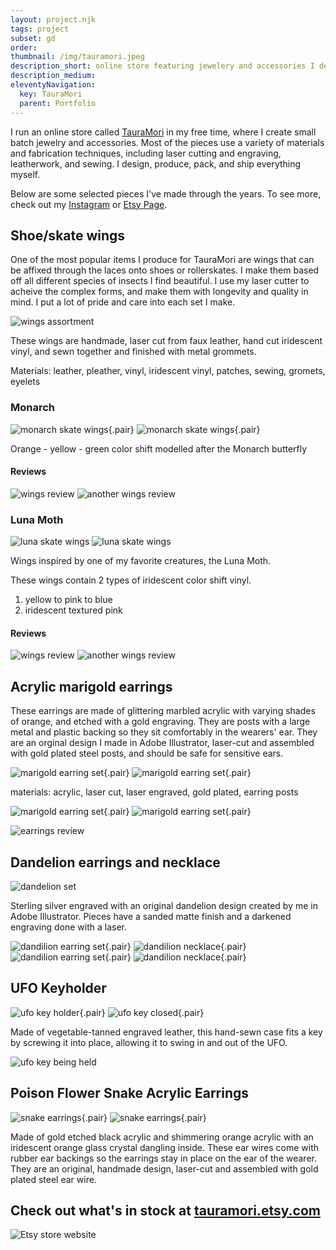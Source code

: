 ```yaml
---
layout: project.njk
tags: project
subset: gd
order:
thumbnail: /img/tauramori.jpeg
description_short: online store featuring jewelery and accessories I design and produce
description_medium:
eleventyNavigation:
  key: TauraMori
  parent: Portfolio
---
```


I run an online store called [TauraMori](https://www.etsy.com/shop/TauraMori) in my free time, where I create small batch jewelry and accessories. Most of the pieces use a variety of materials and fabrication techniques, including laser cutting and engraving, leatherwork, and sewing. I design, produce, pack, and ship everything myself.

Below are some selected pieces I've made through the years. To see more, check out my [Instagram](https://www.instagram.com/tauramori/) or [Etsy Page](https://www.etsy.com/shop/TauraMori).

## Shoe/skate wings

One of the most popular items I produce for TauraMori are wings that can be affixed through the laces onto shoes or rollerskates. I make them based off all different species of insects I find beautiful. I use my laser cutter to acheive the complex forms, and make them with longevity and quality in mind. I put a lot of pride and care into each set I make.

![wings assortment](/img/tm/skatewings.jpg)

These wings are handmade, laser cut from faux leather, hand cut iridescent vinyl, and sewn together and finished with metal grommets.

Materials: leather, pleather, vinyl, iridescent vinyl, patches, sewing, gromets, eyelets

### Monarch

![monarch skate wings](/img/tm/monarch1.jpg){.pair} ![monarch skate wings](/img/tm/monarch2.jpg){.pair}

Orange - yellow - green color shift modelled after the Monarch butterfly

#### Reviews

![wings review](/img/tm/review1.png)
![another wings review](/img/tm/review2.png)

### Luna Moth

![luna skate wings](/img/tauramori.jpeg)
![luna skate wings](/img/tm/lunashoes.jpg)

Wings inspired by one of my favorite creatures, the Luna Moth.

These wings contain 2 types of iridescent color shift vinyl.

1. yellow to pink to blue
2. iridescent textured pink

#### Reviews

![wings review](/img/tm/lunareview.png)
![another wings review](/img/tm/lunareview2.png)

## Acrylic marigold earrings

These earrings are made of glittering marbled acrylic with varying shades of orange, and etched with a gold engraving. They are posts with a large metal and plastic backing so they sit comfortably in the wearers' ear. They are an orginal design I made in Adobe Illustrator, laser-cut and assembled with gold plated steel posts, and should be safe for sensitive ears.

![marigold earring set](/img/tm/mari1.jpg){.pair} ![marigold earring set](/img/tm/mari2.jpg){.pair}

materials: acrylic, laser cut, laser engraved, gold plated, earring posts

![marigold earring set](/img/tm/mari3.jpg){.pair} ![marigold earring set](/img/tm/mari4.jpg){.pair}

![earrings review](/img/tm/marireview.png)

## Dandelion earrings and necklace

![dandelion set](/img/tm/dandiset.png)

Sterling silver engraved with an original dandelion design created by me in Adobe Illustrator. Pieces have a sanded matte finish and a darkened engraving done with a laser.

![dandilion earring set](/img/tm/dandi.webp){.pair} ![dandilion necklace](/img/tm/dandi2.webp){.pair}
![dandilion earring set](/img/tm/dandi3.webp){.pair} ![dandilion necklace](/img/tm/dandi4.webp){.pair}

## UFO Keyholder

![ufo key holder](/img/tm/ufo.jpg){.pair} ![ufo key closed](/img/tm/ufo2.jpg){.pair}

Made of vegetable-tanned engraved leather, this hand-sewn case fits a key by screwing it into place, allowing it to swing in and out of the UFO.

![ufo key being held](/img/tm/ufo3.jpg)

## Poison Flower Snake Acrylic Earrings

![snake earrings](/img/tm/snek.avif){.pair} ![snake earrings](/img/tm/snek2.avif){.pair}

Made of gold etched black acrylic and shimmering orange acrylic with an iridescent orange glass crystal dangling inside. These ear wires come with rubber ear backings so the earrings stay in place on the ear of the wearer. They are an original, handmade design, laser-cut and assembled with gold plated steel ear wire.

## Check out what's in stock at [tauramori.etsy.com](tauramori.etsy.com)

![Etsy store website](/img/etsy.png)
